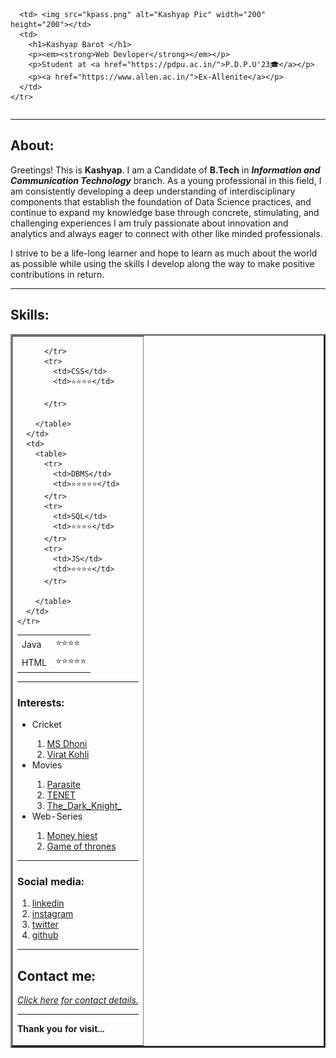<!DOCTYPE html>
<html lang="en" dir="ltr">

<head>
  <meta charset="utf-8">
  <title>Kashyap Barot</title>
</head>

<body>
  <table>
    <tr>

      <td> <img src="kpass.png" alt="Kashyap Pic" width="200" height="200"></td>
      <td>
        <h1>Kashyap Barot </h1>
        <p><em><strong>Web Devloper</strong></em></p>
        <p>Student at <a href="https://pdpu.ac.in/">P.D.P.U'23🎓</a></p>
        <p><a href="https://www.allen.ac.in/">Ex-Allenite</a></p>
      </td>
    </tr>
  </table>
  <hr size='3' noshade>
  <h2>About:</h2>
  <p>Greetings! This is <strong>Kashyap</strong>. I am a Candidate of <strong>B.Tech</strong> in <strong><em>Information and Communication Technology</em></strong> branch. As a young professional in this field, I am consistently developing a deep
    understanding of interdisciplinary components that establish the foundation of Data Science practices, and continue to expand my knowledge base through concrete, stimulating, and challenging experiences I am truly passionate about innovation and
    analytics and always eager to connect with other like minded professionals.
  </p>
  <p>I strive to be a life-long learner and hope to learn as much about the world as possible while using the skills I develop along the way to make positive contributions in return.</p>
  <hr size='3' noshade>
  <h2>Skills:</h2>
  <table border="3">
    <tr>
      <td>
        <table>
          <tr>
            <td>Java</td>
            <td>⭐⭐⭐⭐</td>
          </tr>
          <tr>
            <td>HTML</td>
            <td>⭐⭐⭐⭐⭐</td>

          </tr>
          <tr>
            <td>CSS</td>
            <td>⭐⭐⭐⭐</td>

          </tr>

        </table>
      </td>
      <td>
        <table>
          <tr>
            <td>DBMS</td>
            <td>⭐⭐⭐⭐⭐</td>
          </tr>
          <tr>
            <td>SQL</td>
            <td>⭐⭐⭐⭐</td>
          </tr>
          <tr>
            <td>JS</td>
            <td>⭐⭐⭐⭐</td>
          </tr>

        </table>
      </td>
    </tr>

  </table>
  <hr size='3' noshade>
  <h3>Interests:</h3>
  <ul>
    <li>Cricket</li>
    <ol>
      <li><a href="https://www.instagram.com/mahi7781/">MS Dhoni</a></li>
      <li><a href="https://www.instagram.com/virat.kohli/">Virat Kohli</a></li>
    </ol>
    <li>Movies</li>
    <ol>
      <li><a href="https://en.wikipedia.org/wiki/Parasite_(2019_film)">Parasite</a></li>
      <li><a href="https://www.imdb.com/title/tt6723592/">TENET</a></li>
      <li><a href="https://en.wikipedia.org/wiki/The_Dark_Knight_(film)">The_Dark_Knight_</a></li>
    </ol>
    <li>Web-Series</li>
    <ol>
      <li><a href="https://www.netflix.com/in/title/80192098">Money hiest</a></li>
      <li><a href="https://www.hbo.com/game-of-thrones">Game of thrones</a></li>
    </ol>
  </ul>
  <hr size='3' noshade>
<h3>Social media:</h3>
<ol>
  <li><a href="https://www.linkedin.com/in/kashyap-barot-323147213/">linkedin</a></li>
  <li><a href="https://www.instagram.com/kashyap0312/">instagram</a></li>
  <li><a href="https://twitter.com/account/access">twitter</a></li>
  <li><a href="https://github.com/Kashyap0312">github</a></li>
</ol>
<hr size='3' noshade>

<h2>Contact me:</h2>
<p><em><a href="contact.html">Click here for contact details.</a></em></p>

<hr size='3' noshade>
<p><strong>Thank you for visit...</strong></p>

</body>

</html>
